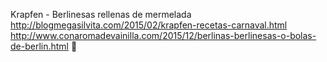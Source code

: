 Krapfen - Berlinesas rellenas de mermelada	http://blogmegasilvita.com/2015/02/krapfen-recetas-carnaval.html	http://www.conaromadevainilla.com/2015/12/berlinas-berlinesas-o-bolas-de-berlin.html
਍